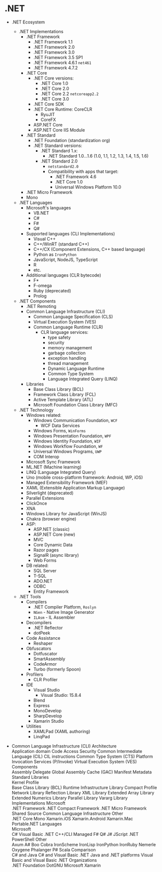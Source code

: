 # .NET


* .NET Ecosystem
  * .NET Implementations
    * .NET Framework
      - .NET Framework 1.1
      - .NET Framework 2.0
      - .NET Framework 3.0
      - .NET Framework 3.5 SP1
      - .NET Framework 4.6.1 `net461`
      - .NET Framework 4.7.2
    * .NET Core
      - .NET Core versions:
        - .NET Core 1.0
        - .NET Core 2.0
        - .NET Core 2.2 `netcoreapp2.2`
        - .NET Core 3.0
      - .NET Core SDK
      - .NET Core Runtime: CoreCLR
        - RyuJIT
        - CoreFX
      - ASP.NET Core
      - ASP.NET Core IIS Module
    * .NET Standard
      - .NET Foundation (standardization org)
      - .NET Standard versions:
        - .NET Standard 1.x:
          - .NET Standard 1.0...1.6 (1.0, 1.1, 1.2, 1.3, 1.4, 1.5, 1.6)
        - .NET Standard 2.0 
          - `netstandard2.0`
          - Compatibility with apps that target:
            - .NET Framework 4.6
            - .NET Core 1.0
            - Universal Windows Platform 10.0
    * .NET Micro Framework
    * Mono
  * .NET Languages
    * Microsoft's languages
      - VB.NET
      - C#
      - F#
      - Q#
    * Supported languages (CLI Implementations)
      - Visual C++
      - C++/WinRT (standard C++)
      - C++/CX (Component Extensions, C++ based language)
      - Python as `IronPython`
      - JavaScript, NodeJS, TypeScript
      - R
      - etc.
    * Additional languages (CLR bytecode)
      - F*
      - F-omega
      - Ruby (deprecated)
      - Prolog
  * .NET Components
    - .NET Remoting
    * Common Language Infrastructure (CLI)
      - Common Language Specification (CLS)
      - Virtual Execution System (VES)
      - Common Language Runtime (CLR)
        - CLR language services:
          - type safety
          - security
          - memory management
          - garbage collection
          - exception handling
          - thread management
          - Dynamic Language Runtime
          - Common Type System
          - Language Integrated Query (LINQ)
    * Libraries
      - Base Class Library (BCL)
      - Framework Class Library (FCL)
      - Active Template Library (ATL)
      - Microsoft Foundation Class Library (MFC)
  * .NET Technology
    * Windows related:
      - Windows Communication Foundation, `WCF`
        - WCF Data Services
      - Windows Forms, `WinForms`
      - Windows Presentation Foundation, `WPF`
      - Windows Identity Foundation, `WIF`
      - Windows Workflow Foundation, `WF`
      - Universal Windows Programs, `UWP`
      - COM Interop
    - Microsoft Sync Framework
    - ML.NET (Machine learning)
    - LINQ (Language Integrated Query)
    - Uno (mobile cross-platform framework: Android, WP, iOS)
    - Managed Extensibility Framework (MEF)
    - XAML (Extensible Application Markup Language)
    - Silverlight (deprecated)
    - Parallel Extensions
    - ClickOnce
    - XNA
    - Windows Library for JavaScript (WinJS)
    - Chakra (browser engine)
    * ASP:
      - ASP.NET (classic)
      - ASP.NET Core (new)
      - MVC
      - Core Dynamic Data
      - Razor pages
      - SignalR (async library)
      - Web Forms
    * DB related:
      - SQL Server
      - T-SQL
      - ADO.NET
      - ODBC
      - Entity Framework
  * .NET Tools
    * Compilers
      - .NET Compiler Platform, `Roslyn`
      - `NGen` - Native Image Generator
      - `ILAsm` - IL Assembler
    * Decompilers
      - .NET Reflector
      - dotPeek
    * Code Assistance
      - Reshaper
    * Obfuscators
      - Dotfuscator
      - SmartAssembly
      - CodeArmor
      - Turbo (formerly Spoon)
    * Profilers
      - CLR Profiler
    * IDE
      - Visual Studio
        - Visual Studio: 15.8.4
      - Blend
      - Express
      - MonoDevelop
      - SharpDevelop
      - Xamarin Studio
    * Utilities
      - XAMLPad (XAML authoring)
      - LinqPad


* Common Language Infrastructure (CLI)
Architecture	
Application domain Code Access Security Common Intermediate Language (CIL) CIL instructions Common Type System (CTS) Platform Invocation Services (P/Invoke) Virtual Execution System (VES)
Components	
Assembly Delegate Global Assembly Cache (GAC) Manifest Metadata
Standard
Libraries	
Kernel Profile	
Base Class Library (BCL) Runtime Infrastructure Library
Compact Profile	
Network Library Reflection Library XML Library
Extended Array Library Extended Numerics Library Parallel Library Vararg Library
Implementations	
Microsoft	
.NET Framework .NET Compact Framework .NET Micro Framework Shared Source Common Language Infrastructure
Other	
.NET Core Mono Xamarin.iOS Xamarin.Android Xamarin.Mac Portable.NET
Languages	
Microsoft	
C# Visual Basic .NET C++/CLI Managed F# Q# J# JScript .NET PowerShell
Other	
Axum A# Boo Cobra IronScheme IronLisp IronPython IronRuby Nemerle Oxygene Phalanger P# Scala
Comparison	
C# and Java C# and Visual Basic .NET Java and .NET platforms Visual Basic and Visual Basic .NET
Organizations	
.NET Foundation DotGNU Microsoft Xamarin
